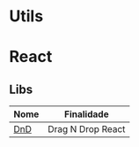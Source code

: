 # Utils

# React

## Libs

| Nome                                | Finalidade        |
| ----------------------------------- | ----------------- |
| [DnD](https://react-dnd.github.io/) | Drag N Drop React |

